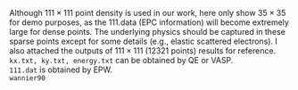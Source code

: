 Although $111 \times 111$ point density is used in our work, here only show $35 \times 35$ for demo purposes, as the 111.data (EPC information) will become extremely large for dense points. The underlying physics should be captured in these sparse points except for some details (e.g., elastic scattered electrons). I also attached the outputs of $111 \times 111$ (12321 points) results for reference. \
`kx.txt, ky.txt, energy.txt` can be obtained by QE or VASP. \
`111.dat` is obtained by EPW. \
`wannier90`

